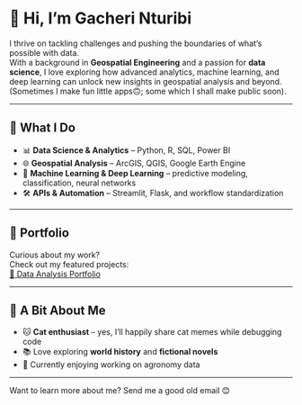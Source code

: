 # 👋 Hi, I’m Gacheri Nturibi  

I thrive on tackling challenges and pushing the boundaries of what’s possible with data.  
With a background in **Geospatial Engineering** and a passion for **data science**, I love exploring how advanced analytics, machine learning, and deep learning can unlock new insights in geospatial analysis and beyond.  (Sometimes I make fun little apps🙃; some which I shall make public soon).

---

## 🎯 What I Do  
- 📊 **Data Science & Analytics** – Python, R, SQL, Power BI  
- 🌐 **Geospatial Analysis** – ArcGIS, QGIS, Google Earth Engine  
- 🤖 **Machine Learning & Deep Learning** – predictive modeling, classification, neural networks  
- 🛠️ **APIs & Automation** – Streamlit, Flask, and workflow standardization  

---

## 📂 Portfolio  
Curious about my work?  
Check out my featured projects:  
[🔗 Data Analysis Portfolio](https://github.com/GacheriNturibi/Data-Analysis-Portfolio)

---

## 🧩 A Bit About Me    
- 🐱 **Cat enthusiast** – yes, I’ll happily share cat memes while debugging code  
- 📚 Love exploring **world history** and **fictional novels**  
- 🌱 Currently enjoying working on agronomy data  
---
Want to learn more about me? Send me a good old email 😊
